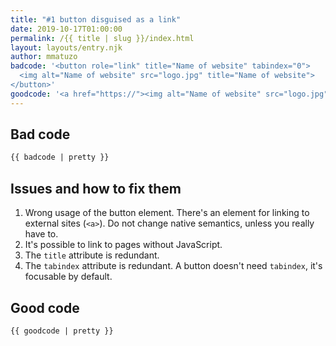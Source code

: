 ```yaml
---
title: "#1 button disguised as a link"
date: 2019-10-17T01:00:00
permalink: /{{ title | slug }}/index.html
layout: layouts/entry.njk
author: mmatuzo
badcode: '<button role="link" title="Name of website" tabindex="0">
  <img alt="Name of website" src="logo.jpg" title="Name of website">
</button>'
goodcode: '<a href="https://"><img alt="Name of website" src="logo.jpg"></a>'
---
```


<div class="section">

## Bad code

```html
{{ badcode | pretty }}
```
</div>

<div class="section">

## Issues and how to fix them

1. Wrong usage of the button element. There's an element for linking to external sites (`<a>`). Do not change native semantics, unless you really have to.
1. It's possible to link to pages without JavaScript.
1. The `title` attribute is redundant.
1. The `tabindex` attribute is redundant. A button doesn't need `tabindex`, it's focusable by default.
</div>

<div class="section">

## Good code

```html
{{ goodcode | pretty }}
```
</div>
